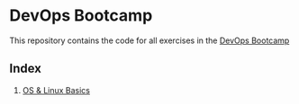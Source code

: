 # DevOps Bootcamp

This repository contains the code for all exercises in the [DevOps Bootcamp](https://www.techworld-with-nana.com/devops-bootcamp)

## Index
1. [OS & Linux Basics](02-os-linux/README.md)

